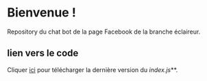 # Bienvenue !

Repository du chat bot de la page Facebook de la branche éclaireur.

## lien vers le code
Cliquer <a href="myFile.js" download>ici</a> pour télécharger la dernière version du _index.js_**.

